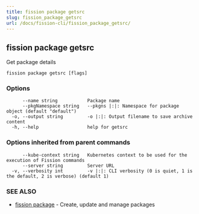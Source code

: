 ```yaml
---
title: fission package getsrc
slug: fission_package_getsrc
url: /docs/fission-cli/fission_package_getsrc/
---
```

## fission package getsrc

Get package details

```
fission package getsrc [flags]
```

### Options

```
      --name string           Package name
      --pkgNamespace string   --pkgns |:|: Namespace for package object (default "default")
  -o, --output string         -o |:|: Output filename to save archive content
  -h, --help                  help for getsrc
```

### Options inherited from parent commands

```
      --kube-context string   Kubernetes context to be used for the execution of Fission commands
      --server string         Server URL
  -v, --verbosity int         -v |:|: CLI verbosity (0 is quiet, 1 is the default, 2 is verbose) (default 1)
```

### SEE ALSO

* [fission package](/docs/fission-cli/fission_package/)	 - Create, update and manage packages

